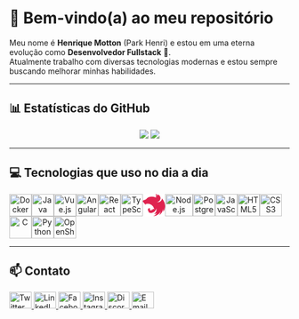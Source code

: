 # 👋 Bem-vindo(a) ao meu repositório

Meu nome é **Henrique Motton** (Park Henri) e estou em uma eterna evolução como **Desenvolvedor Fullstack** 🚀.  
Atualmente trabalho com diversas tecnologias modernas e estou sempre buscando melhorar minhas habilidades.

---

## 📊 Estatísticas do GitHub

<div align="center">
  <img height="180em" src="https://github-readme-stats.vercel.app/api?username=HenriqueMotton&show_icons=true&theme=tokyonight&include_all_commits=true&count_private=true"/>
  <img height="180em" src="https://github-readme-stats.vercel.app/api/top-langs/?username=HenriqueMotton&layout=compact&langs_count=7&theme=tokyonight"/>
</div>

---

## 💻 Tecnologias que uso no dia a dia

<div style="display: flex; flex-wrap: wrap" align="center">
  <img title="Docker" width="40" height="40" src="https://cdn.jsdelivr.net/gh/devicons/devicon/icons/docker/docker-original.svg" />
  <img title="Java" width="40" height="40" src="https://cdn.jsdelivr.net/gh/devicons/devicon/icons/java/java-original.svg" />
  <img title="Vue.js" width="40" height="40" src="https://cdn.jsdelivr.net/gh/devicons/devicon/icons/vuejs/vuejs-original.svg"/>
  <img title="Angular" width="40" height="40" src="https://cdn.jsdelivr.net/gh/devicons/devicon/icons/angularjs/angularjs-original.svg" />
  <img title="React" width="40" height="40" src="https://cdn.jsdelivr.net/gh/devicons/devicon/icons/react/react-original.svg" />
  <img title="TypeScript" width="40" height="40" src="https://cdn.jsdelivr.net/gh/devicons/devicon/icons/typescript/typescript-original.svg"/>
  <img title="NestJS" width="40" height="40" src="https://raw.githubusercontent.com/devicons/devicon/master/icons/nestjs/nestjs-original.svg"/>
  <img title="Node.js" width="50" height="40" src="https://cdn.jsdelivr.net/gh/devicons/devicon/icons/nodejs/nodejs-original-wordmark.svg"/>
  <img title="PostgreSQL" width="40" height="40" src="https://cdn.jsdelivr.net/gh/devicons/devicon/icons/postgresql/postgresql-original.svg"/>  
  <img title="JavaScript" width="40" height="40" src="https://cdn.jsdelivr.net/gh/devicons/devicon/icons/javascript/javascript-original.svg"/>
  <img title="HTML5" width="40" height="40" src="https://cdn.jsdelivr.net/gh/devicons/devicon/icons/html5/html5-original.svg"/>
  <img title="CSS3" width="40" height="40" src="https://cdn.jsdelivr.net/gh/devicons/devicon/icons/css3/css3-original.svg"/>
  <img title="C" width="40" height="40" src="https://cdn.jsdelivr.net/gh/devicons/devicon/icons/c/c-original.svg"/>
  <img title="Python" width="40" height="40" src="https://cdn.jsdelivr.net/gh/devicons/devicon/icons/python/python-original.svg"/>
  <img title="OpenShift" width="40" height="40" src="https://cdn.jsdelivr.net/gh/devicons/devicon/icons/redhat/redhat-original.svg"/>
</div>

---

## 📫 Contato

<div align="left">
  <a href="https://twitter.com/parkhenri4">
    <img title="Twitter" height="30" width="40" src="https://raw.githubusercontent.com/rahuldkjain/github-profile-readme-generator/master/src/images/icons/Social/twitter.svg"/>
  </a>
  <a href="https://linkedin.com/in/henrique-motton-037400154">
    <img title="LinkedIn" height="30" width="40" src="https://raw.githubusercontent.com/rahuldkjain/github-profile-readme-generator/master/src/images/icons/Social/linked-in-alt.svg"/>
  </a>
  <a href="https://fb.com/henrique.motton">
    <img title="Facebook" height="30" width="40" src="https://raw.githubusercontent.com/rahuldkjain/github-profile-readme-generator/master/src/images/icons/Social/facebook.svg"/>
  </a>
  <a href="https://instagram.com/henriquemotton">
    <img title="Instagram" height="30" width="40" src="https://raw.githubusercontent.com/rahuldkjain/github-profile-readme-generator/master/src/images/icons/Social/instagram.svg"/>
  </a>
  <a href="https://discord.com/users/Park Henri#8103">
    <img title="Discord" height="30" width="40" src="https://raw.githubusercontent.com/rahuldkjain/github-profile-readme-generator/master/src/images/icons/Social/discord.svg"/>
  </a>
  <a href="mailto:henri.fmotton@gmail.com">
    <img title="Email" height="30" width="40" src="https://cdn.jsdelivr.net/gh/devicons/devicon/icons/google/google-original.svg"/>
  </a>
</div>

